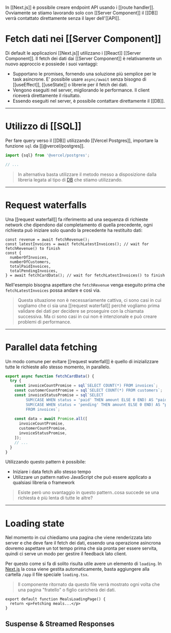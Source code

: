 In [[Next.js]] è possibile creare endpoint API usando i [[route handler]]. Ovviamente se stiamo lavorando solo con [[Server Component]] il [[DB]] verrà contattato direttamente senza il layer dell'[[API]].

# Fetch dati nei [[Server Component]]

Di default le applicazioni [[Next.js]] utilizzano i [[React]] [[Server Component]]. Il fetch dei dati dai [[Server Component]] è relativamente un nuovo approccio e possiede i suoi vantaggi:

- Supportano le promises, fornendo una soluzione più semplice per le task asincrone. E' possibile usare `async/await` senza bisogno di [[useEffect]], [[useState]] o librerie per il fetch dei dati.
- Vengono eseguiti nel server, migliorando le performance. Il client riceverà direttamente il risultato.
- Essendo eseguiti nel server, è possibile contattare direttamente il [[DB]].

---

# Utilizzo di [[SQL]]

Per fare query verso il [[DB]] utilizzando [[Vercel Postgres]], importare la funzione `sql` da [[@vercel/postgres]].

```ts
import {sql} from '@vercel/postgres';

// ...
```

>In alternativa basta utilizzare il metodo messo a disposizione dalla libreria legata al tipo di [DB](DB) che stiamo utilizzando.

---

# Request waterfalls

Una [[request waterfall]] fa riferimento ad una sequenza di richieste network che dipendono dal completamento di quella precedente, ogni richiesta può iniziare solo quando la precedente ha restituito dati:

```tsx
const revenue = await fetchRevenue();
const latestInvoices = await fetchLatestInvoices(); // wait for fetchRevenue() to finish
const {
  numberOfInvoices,
  numberOfCustomers,
  totalPaidInvoices,
  totalPendingInvoices,
} = await fetchCardData(); // wait for fetchLatestInvoices() to finish
```

Nell'esempio bisogna aspettare che `fetchRevenue` venga eseguito prima che `fetchLatestInvoices` possa andare e così via.

>Questa situazione non è necessariamente cattiva, ci sono casi in cui vogliamo che ci sia una [[request waterfall]] perché vogliamo prima validare dei dati per decidere se proseguire con la chiamata successiva. Ma ci sono casi in cui non è intenzionale e può creare problemi di performance.

---

# Parallel data fetching

Un modo comune per evitare [[request waterfall]] è quello di inizializzare tutte le richieste allo stesso momento, in parallelo.

```ts
export async function fetchCardData() {
  try {
    const invoiceCountPromise = sql`SELECT COUNT(*) FROM invoices`;
    const customerCountPromise = sql`SELECT COUNT(*) FROM customers`;
    const invoiceStatusPromise = sql`SELECT
         SUM(CASE WHEN status = 'paid' THEN amount ELSE 0 END) AS "paid",
         SUM(CASE WHEN status = 'pending' THEN amount ELSE 0 END) AS "pending"
         FROM invoices`;
 
    const data = await Promise.all([
      invoiceCountPromise,
      customerCountPromise,
      invoiceStatusPromise,
    ]);
    // ...
  }
}
```

Utilizzando questo pattern è possibile:
- Iniziare i data fetch allo stesso tempo
- Utilizzare un pattern nativo JavaScript che può essere applicato a qualsiasi libreria o framework

>Esiste però uno svantaggio in questo pattern..cosa succede se una richiesta è più lenta di tutte le altre?

---

# Loading state

Nel momento in cui chiediamo una pagina che viene renderizzata lato server e che deve fare il fetch dei dati, essendo una operazione asincrona dovremo aspettare un tot tempo prima che sia pronta per essere servita, quindi ci serve un modo per gestire il feedback lato client.

Per questo come si fa di solito risulta utile avere un elemento di `loading`.
In [Next.js](Next.js) la cosa viene gestita automaticamente, basta aggiungere alla cartella `/app` il file speciale `loading.tsx`.

>Il componente ritornato da questo file verrà mostrato ogni volta che una pagina "fratello" o figlio caricherà dei dati.

```tsx title=loading.tsx
export default function MealsLoadingPage() {
  return <p>Fetching meals...</p>
}
```

## Suspense & Streamed Responses

